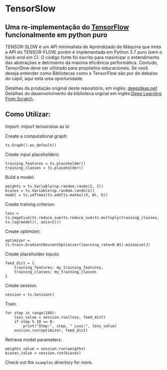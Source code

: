 # TensorSlow
## Uma re-implementação do <a href="http://www.tensorflow.org">TensorFlow</a> funcionalmente em python puro

TENSOR-SLOW é um API minimalista de Aprendizado de Máquina que imita a API do TENSOR-FLOW, porém é implementada em Python 3.7 puro (sem o back-end em C). O código fonte foi escrito para maximizar o entendimento das abstrações e detrimento da máxima eficiência performática. Contudo, TensorSlow deve ser utilizado para propósitos educacionais. Se você deseja entender como Bibliotecas como o TensorFlow são por de debaixo do capô, aqui está uma oportunidade.

Detalhes da produção original deste repositório, em inglês: <a href="http://www.deepideas.net/deep-learning-from-scratch-theory-and-implementation/">deepideas.net</a> 
Detalhes do desenvolvimento da biblioteca orginal em inglês:<a href="http://www.deepideas.net/deep-learning-from-scratch-theory-and-implementation/">Deep Learning From Scratch</a>.

## Como Utilizar:
Import:
    import tensorslow as ts

Create a computational graph:

    ts.Graph().as_default()

Create input placeholders:

    training_features = ts.placeholder()
    training_classes = ts.placeholder()

Build a model:

	weights = ts.Variable(np.random.randn(2, 2))
	biases = ts.Variable(np.random.randn(2))
	model = ts.softmax(ts.add(ts.matmul(X, W), b))

Create training criterion:

    loss = ts.negative(ts.reduce_sum(ts.reduce_sum(ts.multiply(training_classes, ts.log(model)), axis=1)))

Create optimizer:

    optimizer = ts.train.GradientDescentOptimizer(learning_rate=0.01).minimize(J)

Create placeholder inputs:

	feed_dict = {
		training_features: my_training_features,
		training_classes: my_training_classes
	}

Create session:

	session = ts.Session()

Train:

	for step in range(100):
		loss_value = session.run(loss, feed_dict)
		if step % 10 == 0:
			print("Step:", step, " Loss:", loss_value)
		session.run(optimizer, feed_dict)

Retrieve model parameters:

	weights_value = session.run(weigths)
	biases_value = session.run(biases)

Check out the `examples` directory for more.
